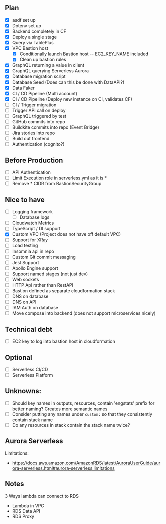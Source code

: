 ## Plan
- [x] asdf set up
- [x] Dotenv set up
- [x] Backend completely in CF
- [x] Deploy a single stage
- [x] Query via TablePlus
- [x] VPC Bastion host
  - [x] Conditionally launch Bastion host -- EC2_KEY_NAME included
  - [x] Clean up bastion rules
- [x] GraphQL returning a value in client
- [x] GraphQL querying Serverless Aurora
- [x] Database migration script
- [x] Database Seed (Does can this be done with DataAPI?)
- [x] Data Faker
- [x] CI / CD Pipeline (Multi account)
- [x] CI / CD Pipeline (Deploy new instance on CI, validates CF)
- [ ] CI / Trigger migration
- [ ] Trigger API call on deploy
- [ ] GraphQL triggered by test
- [ ] GitHub commits into repo
- [ ] Buildkite commits into repo (Event Bridge)
- [ ] Jira stories into repo
- [ ] Build out frontend
- [ ] Authentication (cognito?)

## Before Production
- [ ] API Authentication
- [ ] Limit Execution role in serverless.yml as it is *
- [ ] Remove * CIDR from BastionSecurityGroup

## Nice to have
- [ ] Logging framework
  - [ ] Database logs
- [ ] Cloudwatch Metrics
- [ ] TypeScript / DI support
- [x] Custom VPC (Project does not have off default VPC)
- [ ] Support for XRay
- [ ] Load testing
- [ ] Insomnia api in repo
- [ ] Custom Git commit messaging
- [ ] Jest Support
- [ ] Apollo Engine support
- [ ] Support named stages (not just dev)
- [ ] Web sockets
- [ ] HTTP Api rather than RestAPI
- [ ] Bastion defined as separate cloudformation stack
- [ ] DNS on database
- [ ] DNS on API
- [ ] IAM Auth on database
- [ ] Move compose into backend (does not support microservices nicely)
  
## Technical debt
- [ ] EC2 key to log into bastion host in cloudformation

## Optional
- [ ] Serverless CI/CD
- [ ] Serverless Platform
  
## Unknowns: 
- [ ] Should key names in outputs, resources, contain 'engstats' prefix for better naming? Creates more semantic names
- [ ] Consider putting any names under `custom:` so that they consistently contain stack name
- [ ] Do any resources in stack contain the stack name twice?

## Aurora Serverless
Limitations:
- https://docs.aws.amazon.com/AmazonRDS/latest/AuroraUserGuide/aurora-serverless.html#aurora-serverless.limitations

## Notes
3 Ways lambda can connect to RDS
- Lambda in VPC
- RDS Data API
- RDS Proxy